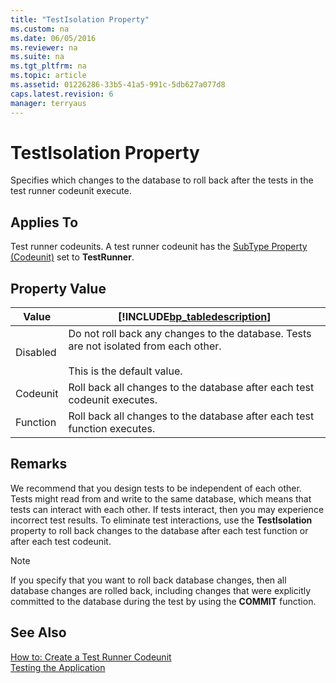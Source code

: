 ```yaml
---
title: "TestIsolation Property"
ms.custom: na
ms.date: 06/05/2016
ms.reviewer: na
ms.suite: na
ms.tgt_pltfrm: na
ms.topic: article
ms.assetid: 01226286-33b5-41a5-991c-5db627a077d8
caps.latest.revision: 6
manager: terryaus
---
```

# TestIsolation Property
Specifies which changes to the database to roll back after the tests in the test runner codeunit execute.  
  
## Applies To  
 Test runner codeunits. A test runner codeunit has the [SubType Property \(Codeunit\)](../dynamics-nav/SubType-Property--Codeunit-.md) set to **TestRunner**.  
  
## Property Value  
  
|Value|[!INCLUDE[bp_tabledescription](../dynamics-nav/includes/bp_tabledescription_md.md)]|  
|-----------|---------------------------------------|  
|Disabled|Do not roll back any changes to the database. Tests are not isolated from each other.<br /><br /> This is the default value.|  
|Codeunit|Roll back all changes to the database after each test codeunit executes.|  
|Function|Roll back all changes to the database after each test function executes.|  
  
## Remarks  
 We recommend that you design tests to be independent of each other. Tests might read from and write to the same database, which means that tests can interact with each other. If tests interact, then you may experience incorrect test results. To eliminate test interactions, use the **TestIsolation** property to roll back changes to the database after each test function or after each test codeunit.  
  
> [!NOTE]  
>  If you specify that you want to roll back database changes, then all database changes are rolled back, including changes that were explicitly committed to the database during the test by using the **COMMIT** function.  
  
## See Also  
 [How to: Create a Test Runner Codeunit](../Topic/How%20to:%20Create%20a%20Test%20Runner%20Codeunit.md)   
 [Testing the Application](../dynamics-nav/Testing-the-Application.md)